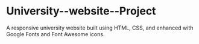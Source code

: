 # University--website--Project
A responsive university website built using HTML, CSS, and enhanced with Google Fonts and Font Awesome icons.
